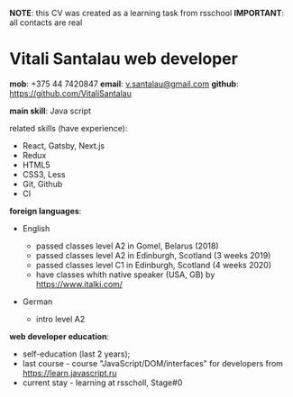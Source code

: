 **NOTE**: this CV was created as a learning task from rsschool
**IMPORTANT**: all contacts are real 

  # Vitali Santalau web developer

__mob__: +375 44 7420847
__email__: v.santalau@gmail.com
__github__: https://github.com/VitaliSantalau

__main skill__: Java script 

related skills (have experience): 
  * React, Gatsby, Next.js
  * Redux
  * HTML5
  * CSS3, Less
  * Git, Github
  * CI
 
__foreign languages__:
  * English
    * passed classes level A2 in Gomel, Belarus (2018)
    * passed classes level A2 in Edinburgh, Scotland (3 weeks 2019)
    * passed classes level C1 in Edinburgh, Scotland (4 weeks 2020)
    * have classes whith native speaker (USA, GB) by https://www.italki.com/
  
  * German
    * intro level A2

__web developer education__:
  * self-education (last 2 years);
  * last course - course "JavaScript/DOM/interfaces" for developers from https://learn.javascript.ru
  * current stay - learning at rsscholl, Stage#0 